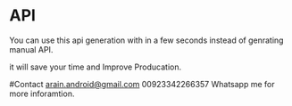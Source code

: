 # API

You can use this api generation with in a few seconds instead of genrating manual API.

it will save your time and Improve Producation.

#Contact 
arain.android@gmail.com
00923342266357
Whatsapp me for more inforamtion.
